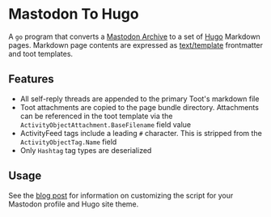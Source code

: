 # Mastodon To Hugo

A `go` program that converts a [Mastodon Archive](https://docs.joinmastodon.org/user/moving/)
to a set of [Hugo](https://gohugo.io) Markdown pages. Markdown page contents
are expressed as [text/template](https://pkg.go.dev/text/template) frontmatter and
toot templates.

## Features

- All self-reply threads are appended to the primary Toot's markdown file
- Toot attachments are copied to the page bundle directory. Attachments can be referenced in the
toot template via the `ActivityObjectAttachment.BaseFilename` field value
- ActivityFeed tags include a leading `#` character. This is stripped from the `ActivityObjectTag.Name` field
- Only `Hashtag` tag types are deserialized

## Usage

See the [blog post](https://mweagle.net/posts/2024/03/mastodon-to-hugo/) for information
on customizing the script for your Mastodon profile and Hugo site theme.
